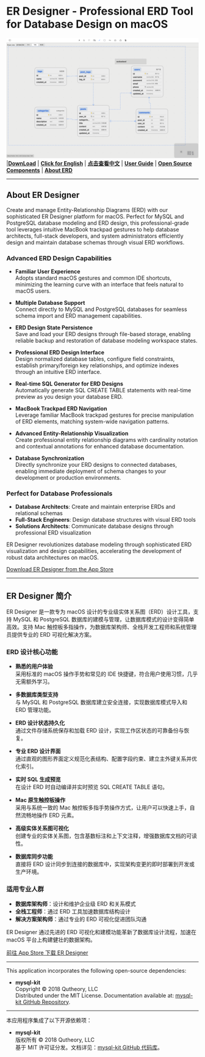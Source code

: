 # ER Designer - Professional ERD Tool for Database Design on macOS

![ER Designer - ERD (Entity-Relationship Diagram) Design Tool](./images/er.png)  
|[**DownLoad**](https://apps.apple.com/app/er-designer/id6670524297?mt=12) | [**Click for English**](#English-Version) | [**点击查看中文**](#中文介绍) | [**User Guide**](https://github.com/chainray01/er-designer-support/wiki/) | [**Open Source Components**](#开源组件--open-source-components) | [**About ERD**](https://www.databasestar.com/entity-relationship-diagram)

---

<a name="English-Version"></a>
## About ER Designer
Create and manage Entity-Relationship Diagrams (ERD) with our sophisticated ER Designer platform for macOS. Perfect for MySQL and PostgreSQL database modeling and ERD design, this professional-grade tool leverages intuitive MacBook trackpad gestures to help database architects, full-stack developers, and system administrators efficiently design and maintain database schemas through visual ERD workflows.

### Advanced ERD Design Capabilities

- **Familiar User Experience**  
  Adopts standard macOS gestures and common IDE shortcuts, minimizing the learning curve with an interface that feels natural to macOS users.

- **Multiple Database Support**  
  Connect directly to MySQL and PostgreSQL databases for seamless schema import and ERD management capabilities.

- **ERD Design State Persistence**  
  Save and load your ERD designs through file-based storage, enabling reliable backup and restoration of database modeling workspace states.

- **Professional ERD Design Interface**  
  Design normalized database tables, configure field constraints, establish primary/foreign key relationships, and optimize indexes through an intuitive ERD interface.

- **Real-time SQL Generator for ERD Designs**  
  Automatically generate SQL CREATE TABLE statements with real-time preview as you design your database ERD.

- **MacBook Trackpad ERD Navigation**  
  Leverage familiar MacBook trackpad gestures for precise manipulation of ERD elements, matching system-wide navigation patterns.

- **Advanced Entity-Relationship Visualization**  
  Create professional entity relationship diagrams with cardinality notation and contextual annotations for enhanced database documentation.

- **Database Synchronization**  
  Directly synchronize your ERD designs to connected databases, enabling immediate deployment of schema changes to your development or production environments.

### Perfect for Database Professionals

- **Database Architects**: Create and maintain enterprise ERDs and relational schemas
- **Full-Stack Engineers**: Design database structures with visual ERD tools
- **Solutions Architects**: Communicate database designs through professional ERD visualization

ER Designer revolutionizes database modeling through sophisticated ERD visualization and design capabilities, accelerating the development of robust data architectures on macOS.

[Download ER Designer from the App Store](https://apps.apple.com/app/er-designer/id6670524297?mt=12)

---

<a name="中文介绍"></a>
## ER Designer 简介
ER Designer 是一款专为 macOS 设计的专业级实体关系图（ERD）设计工具，支持 MySQL 和 PostgreSQL 数据库的建模与管理，让数据库模式的设计变得简单高效。支持 Mac 触控板多指操作，为数据库架构师、全栈开发工程师和系统管理员提供专业的 ERD 可视化解决方案。

### ERD 设计核心功能

- **熟悉的用户体验**  
  采用标准的 macOS 操作手势和常见的 IDE 快捷键，符合用户使用习惯，几乎无需额外学习。

- **多数据库类型支持**  
  与 MySQL 和 PostgreSQL 数据库建立安全连接，实现数据库模式导入和 ERD 管理功能。

- **ERD 设计状态持久化**  
  通过文件存储系统保存和加载 ERD 设计，实现工作区状态的可靠备份与恢复。

- **专业 ERD 设计界面**  
  通过直观的图形界面定义规范化表结构、配置字段约束、建立主外键关系并优化索引。

- **实时 SQL 生成预览**  
  在设计 ERD 时自动编译并实时预览 SQL CREATE TABLE 语句。

- **Mac 原生触控板操作**  
  采用与系统一致的 Mac 触控板多指手势操作方式，让用户可以快速上手，自然流畅地操作 ERD 元素。

- **高级实体关系图可视化**  
  创建专业的实体关系图，包含基数标注和上下文注释，增强数据库文档的可读性。

- **数据库同步功能**  
  直接将 ERD 设计同步到连接的数据库中，实现架构变更的即时部署到开发或生产环境。

### 适用专业人群

- **数据库架构师**：设计和维护企业级 ERD 和关系模式
- **全栈工程师**：通过 ERD 工具加速数据库结构设计
- **解决方案架构师**：通过专业的 ERD 可视化促进团队沟通

ER Designer 通过先进的 ERD 可视化和建模功能革新了数据库设计流程，加速在 macOS 平台上构建健壮的数据架构。

[前往 App Store 下载 ER Designer](https://apps.apple.com/app/er-designer/id6670524297?mt=12)

---

<a name="开源组件--open-source-components"></a>

This application incorporates the following open-source dependencies:  
- **mysql-kit**  
  Copyright © 2018 Qutheory, LLC  
  Distributed under the MIT License. Documentation available at: [mysql-kit GitHub Repository](https://github.com/vapor/mysql-kit?tab=MIT-1-ov-file).

---

本应用程序集成了以下开源依赖项：  
- **mysql-kit**  
  版权所有 © 2018 Qutheory, LLC  
  基于 MIT 许可证分发。文档详见：[mysql-kit GitHub 代码库](https://github.com/vapor/mysql-kit?tab=MIT-1-ov-file)。
